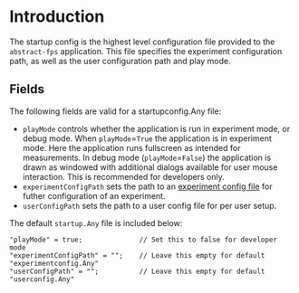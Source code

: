 # Introduction
The startup config is the highest level configuration file provided to the `abstract-fps` application. This file specifies the experiment configuration path, as well as the user configuration path and play mode.

## Fields
The following fields are valid for a startupconfig.Any file:

* `playMode` controls whether the application is run in experiment mode, or debug mode. When `playMode`=`True` the application is in experiment mode. Here the application runs fullscreen as intended for measurements. In debug mode (`playMode`=`False`) the application is drawn as windowed with additional dialogs available for user mouse interaction. This is recommended for developers only.
* `experimentConfigPath` sets the path to an [experiment config file](./experimentConfigReadme.md) for futher configuration of an experiment.
* `userConfigPath` sets the path to a user config file for per user setup.

The default `startup.Any` file is included below:

```
"playMode" = true;              // Set this to false for developer mode
"experimentConfigPath" = "";    // Leave this empty for default "experimentconfig.Any"
"userConfigPath" = "";          // Leave this empty for default "userconfig.Any"
```
